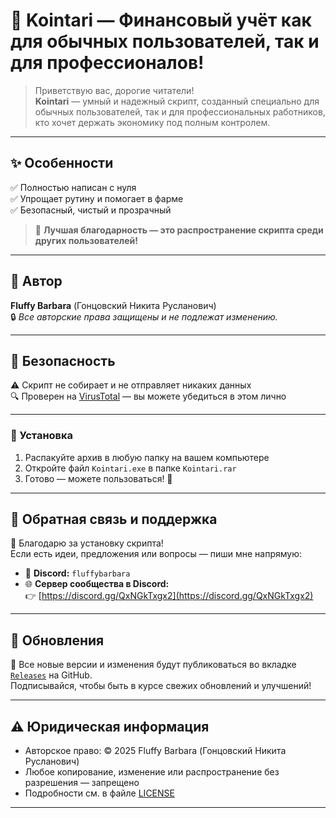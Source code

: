# 💸 Kointari — Финансовый учёт как для обычных пользователей, так и для профессионалов!

> Приветствую вас, дорогие читатели!  
> **Kointari** — умный и надежный скрипт, созданный специально для обычных пользователей, так и для профессиональных работников, кто хочет держать экономику под полным контролем.

---

## ✨ Особенности

✅ Полностью написан с нуля  
✅ Упрощает рутину и помогает в фарме  
✅ Безопасный, чистый и прозрачный  

> 🧡 **Лучшая благодарность — это распространение скрипта среди других пользователей!**

---

## 👤 Автор

**Fluffy Barbara** (Гонцовский Никита Русланович)  
🔒 *Все авторские права защищены и не подлежат изменению.*

---

## 🔐 Безопасность

⚠️ Скрипт не собирает и не отправляет никаких данных  
🔍 Проверен на [VirusTotal](https://www.virustotal.com/) — вы можете убедиться в этом лично  

---

### 🚀 Установка

1. Распакуйте архив в любую папку на вашем компьютере  
2. Откройте файл `Kointari.exe` в папке `Kointari.rar`  
3. Готово — можете пользоваться! 🎉 

---

## 🤝 Обратная связь и поддержка

🎉 Благодарю за установку скрипта!  
Если есть идеи, предложения или вопросы — пиши мне напрямую:

- 💬 **Discord:** `fluffybarbara`  
- 🌐 **Сервер сообщества в Discord:**  
  👉 [https://discord.gg/QxNGkTxgx2](https://discord.gg/QxNGkTxgx2)

---

## 🔔 Обновления

📌 Все новые версии и изменения будут публиковаться во вкладке [`Releases`](https://github.com/FluffyBarbara/Kointari/releases) на GitHub.  
Подписывайся, чтобы быть в курсе свежих обновлений и улучшений!

---

## ⚠️ Юридическая информация

- Авторское право: © 2025 Fluffy Barbara (Гонцовский Никита Русланович)  
- Любое копирование, изменение или распространение без разрешения — запрещено  
- Подробности см. в файле [LICENSE](./LICENSE)

---
